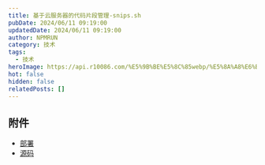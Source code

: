 ```yaml
---
title: 基于云服务器的代码片段管理-snips.sh
pubDate: 2024/06/11 09:19:00
updatedDate: 2024/06/11 09:19:00
author: NPMRUN
category: 技术
tags:
  - 技术
heroImage: https://api.r10086.com/%E5%9B%BE%E5%8C%85webp/%E5%8A%A8%E6%BC%AB%E7%BB%BC%E5%90%882/71766783_p0.webp
hot: false
hidden: false
relatedPosts: []
---
```

## 附件
- [部署](https://snips.sh/docs/self-hosting.md)
- [源码](https://github.com/robherley/snips.sh)
